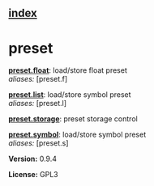 [index](index.html) 
---

# preset




[**preset.float**](preset.float.html): load/store float preset <br>
_aliases:_ \[preset.f\]


[**preset.list**](preset.list.html): load/store symbol preset <br>
_aliases:_ \[preset.l\]


[**preset.storage**](preset.storage.html): preset storage control 

[**preset.symbol**](preset.symbol.html): load/store symbol preset <br>
_aliases:_ \[preset.s\]



**Version:** 0.9.4

**License:** GPL3
